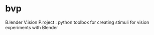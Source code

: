 bvp
===

B.lender V.ision P.roject : python toolbox for creating stimuli for vision experiments with Blender

